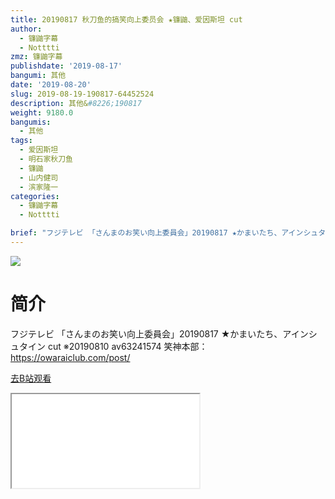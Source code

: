 ```yaml
---
title: 20190817 秋刀鱼的搞笑向上委员会 ★镰鼬、爱因斯坦 cut
author:
  - 镰鼬字幕
  - Notttti
zmz: 镰鼬字幕
publishdate: '2019-08-17'
bangumi: 其他
date: '2019-08-20'
slug: 2019-08-19-190817-64452524
description: 其他&#8226;190817
weight: 9180.0
bangumis:
  - 其他
tags:
  - 爱因斯坦
  - 明石家秋刀鱼
  - 镰鼬
  - 山内健司
  - 滨家隆一
categories:
  - 镰鼬字幕
  - Notttti

brief: "フジテレビ 「さんまのお笑い向上委員会」20190817 ★かまいたち、アインシュタイン cut ※20190810 av63241574 笑神本部：https://owaraiclub.com/post/"
---
```

![](https://raw.githubusercontent.com/tcgriffith/owaraisite/master/static/tmpimg/ccb5fdce8aa0211118f3f83f06c36908553f237c.jpg.480.jpg)
# 简介  
フジテレビ
「さんまのお笑い向上委員会」20190817 ★かまいたち、アインシュタイン cut
※20190810 av63241574
笑神本部：https://owaraiclub.com/post/  

[去B站观看](https://www.bilibili.com/video/av64452524/)
<div class ="resp-container"><iframe class="testiframe" src="//player.bilibili.com/player.html?aid=64452524"", scrolling="no", allowfullscreen="true" > </iframe></div> 
